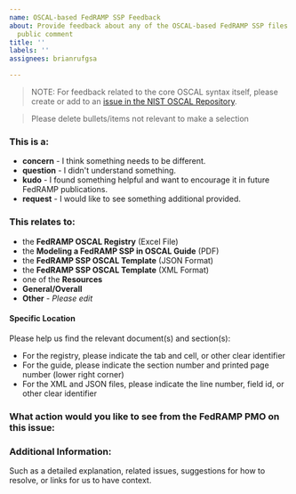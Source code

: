 ```yaml
---
name: OSCAL-based FedRAMP SSP Feedback
about: Provide feedback about any of the OSCAL-based FedRAMP SSP files published for
  public comment
title: ''
labels: ''
assignees: brianrufgsa

---
```

>NOTE: For feedback related to the core OSCAL syntax itself, please create or add to an [issue in the NIST OSCAL Repository](https://github.com/usnistgov/OSCAL/issues).

>Please delete bullets/items not relevant to make a selection

### This is a:
  - **concern** - I think something needs to be different.
  - **question** - I didn't understand something.
  - **kudo** - I found something helpful and want to encourage it in future FedRAMP publications.
  - **request** - I would like to see something additional provided.

### This relates to:
  - the **FedRAMP OSCAL Registry** (Excel File)
  - the **Modeling a FedRAMP SSP in OSCAL Guide** (PDF)
  - the **FedRAMP SSP OSCAL Template** (JSON Format)
  - the **FedRAMP SSP OSCAL Template** (XML Format)
  - one of the **Resources**
  - **General/Overall**
  - **Other** - _Please edit_ 

#### Specific Location
Please help us find the relevant document(s) and section(s):
  - For the registry, please indicate the tab and cell, or other clear identifier
  - For the guide, please indicate the section number and printed page number (lower right corner)
  - For the XML and JSON files, please indicate the line number, field id, or other clear identifier




### What action would you like to see from the FedRAMP PMO on this issue:



### Additional Information:
Such as a detailed explanation, related issues, suggestions for how to resolve, or links for us to have context.

